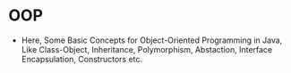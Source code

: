 # OOP
- Here, Some Basic Concepts for Object-Oriented Programming in Java, Like Class-Object, Inheritance, Polymorphism, Abstaction, Interface Encapsulation, Constructors etc.
